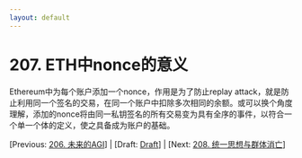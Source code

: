 ```yaml
---
layout: default
---
```

# 207. ETH中nonce的意义

Ethereum中为每个账户添加一个nonce，作用是为了防止replay attack，就是防止利用同一个签名的交易，在同一个账户中扣除多次相同的余额。或可以换个角度理解，添加的nonce将由同一私钥签名的所有交易变为具有全序的事件，以符合一个单一个体的定义，使之具备成为账户的基础。

[Previous: [206. 未来的AGI](206.md)] | [Draft: [Draft](../Draft.md)] | [Next: [208. 统一思想与群体消亡](208.md)]